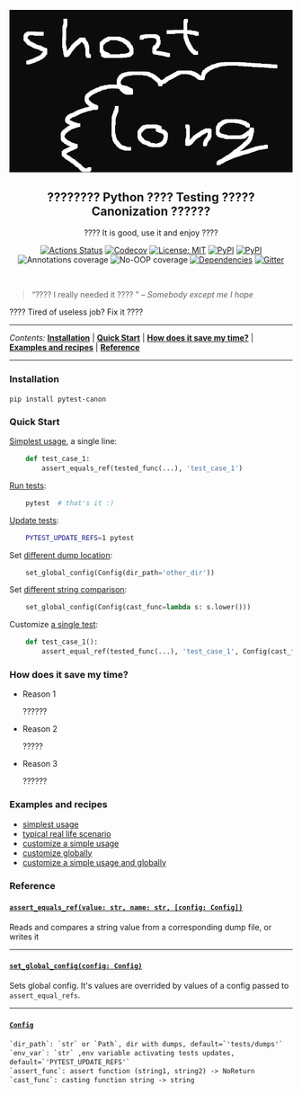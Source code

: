 ![Example](https://raw.githubusercontent.com/andy-landy/pytest-canon/master/header.png)

<h2 align="center">???????? Python ???? Testing ????? Canonization ??????</h2>
<p align="center">???? It is good, use it and enjoy ????</p>

<p align="center">
<a href="https://github.com/andy-landy/pytest-canon/actions"><img alt="Actions Status" src="https://github.com/andy-landy/pytest-canon/workflows/Tests/badge.svg"></a>
<a href="https://codecov.io/gh/andy-landy/pytest-canon"><img alt="Codecov" src="https://codecov.io/gh/andy-landy/pytest-canon/branch/master/graph/badge.svg"></a>
<a href="https://github.com/andy-landy/pytest-canon/blob/master/LICENSE"><img alt="License: MIT" src="https://img.shields.io/github/license/andy-landy/pytest-canon?color=informational"></a>
<a href="https://pypi.org/project/pytest-canon/"><img alt="PyPI" src="https://img.shields.io/pypi/v/pytest-canon"></a>
<a href="https://pypi.org/project/pytest-canon/"><img alt="PyPI" src="https://img.shields.io/badge/python-3.5+-blue.svg"></a>
<img title="type hints everywhere" alt="Annotations coverage" src="https://img.shields.io/badge/type--hints-100%25-blueviolet.svg">
<img title="no obscure objects, only transparent functions and dataclass objects" alt="No-OOP coverage" src="https://img.shields.io/badge/no OOP-100%25-blueviolet.svg">
<a href="https://github.com/andy-landy/pytest_canon/blob/master/setup.py"><img alt="Dependencies" src="https://img.shields.io/badge/dependencies-0-blueviolet.svg"></a>
<a href="https://gitter.im/andy-landy/pytest-canon"><img alt="Gitter" src="https://img.shields.io/gitter/room/andy-landy/pytest-canon?color=blueviolet"></a>
<!--
<a href="https://lgtm.com/projects/g/andy-landy/pytest_canon/context:python"><img alt="Language grade: Python" src="https://img.shields.io/lgtm/grade/python/g/andy-landy/pytest_canon.svg?logo=lgtm&logoWidth=18"/></a>
<a href="https://pepy.tech/project/pytest_canon"><img alt="Downloads" src="https://pepy.tech/badge/pytest_canon"></a>
<a href="https://anaconda.org/conda-forge/pytest_canon/"><img alt="conda-forge" src="https://img.shields.io/conda/dn/conda-forge/pytest_canon.svg?label=conda-forge"></a>
-->
</p>
<br/>

> “???? I really needed it ???? ” 
> <em>– Somebody except me I hope</em>

???? Tired of useless job? Fix it ????

---

_Contents:_ **[Installation](#installation)** | **[Quick Start](#quick-start)**
| **[How does it save my time?](#how-does-it-save-my-time)** | 
**[Examples and recipes](#examples-and-recipes)** | **[Reference](#reference)**

---

### Installation

```
pip install pytest-canon
```

### Quick Start

<a href="https://github.com/andy-landy/pytest-canon/tree/master/examples/simplest_usage.py">Simplest usage</a>, a single line:
```python
    def test_case_1:
        assert_equals_ref(tested_func(...), 'test_case_1')
```

<a href="https://github.com/andy-landy/pytest-canon/tree/master/examples/scenario.sh">Run tests</a>:
```bash
    pytest  # that's it :)
```

<a href="https://github.com/andy-landy/pytest-canon/tree/master/examples/scenario.sh">Update tests</a>:
```bash
    PYTEST_UPDATE_REFS=1 pytest
```

Set <a href="https://github.com/andy-landy/pytest-canon/tree/master/examples/customize_global_test.py">different dump location</a>:
```python
    set_global_config(Config(dir_path='other_dir'))
```

Set <a href="https://github.com/andy-landy/pytest-canon/tree/master/examples/customize_global_test.py">different string comparison</a>:
```python
    set_global_config(Config(cast_func=lambda s: s.lower()))
```

Customize <a href="https://github.com/andy-landy/pytest-canon/tree/master/examples/customize_global_test.py">a single test</a>:
```python
    def test_case_1():
        assert_equal_ref(tested_func(...), 'test_case_1', Config(cast_func = lambda s: s.lower()))
```

### How does it save my time?

* Reason 1

    ??????

* Reason 2

    ?????

* Reason 3

    ??????
     

### Examples and recipes

* <a href="https://github.com/andy-landy/pytest-canon/tree/master/examples/simplest_usage.py">simplest usage</a>
* <a href="https://github.com/andy-landy/pytest-canon/tree/master/examples/scenario.sh">typical real life scenario</a>
* <a href="https://github.com/andy-landy/pytest-canon/tree/master/examples/customize_single_test.py">customize a simple usage</a>
* <a href="https://github.com/andy-landy/pytest-canon/tree/master/examples/customize_globally.py">customize globally</a>
* <a href="https://github.com/andy-landy/pytest-canon/tree/master/examples/customize_single_test_and_globally.py">customize a simple usage and globally</a>


### Reference


#### <a href="https://github.com/andy-landy/pytest-canon/tree/master/pytest-canon/__init__.py">`assert_equals_ref(value: str, name: str, [config: Config])`</a>
Reads and compares a string value from a corresponding dump file, or writes it

---

#### <a href="https://github.com/andy-landy/pytest-canon/tree/master/pytest-canon/__init__.py">`set_global_config(config: Config)`</a>
Sets global config. It's values are overrided by values of a config passed to `assert_equal_refs`.

---

#### <a href="https://github.com/andy-landy/pytest-canon/tree/master/pytest-canon/__init__.py">`Config`</a>

    `dir_path`: `str` or `Path`, dir with dumps, default=`'tests/dumps'`
    `env_var`: `str` ,env variable activating tests updates, default=`'PYTEST_UPDATE_REFS'`
    `assert_func`: assert function (string1, string2) -> NoReturn
    `cast_func`: casting function string -> string
